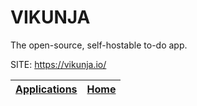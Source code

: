 # VIKUNJA
 
 The open-source, self-hostable to-do app.
 
 SITE: https://vikunja.io/

 | [Applications](https://portable-linux-apps.github.io/apps.html) | [Home](https://portable-linux-apps.github.io)
 | --- | --- |
